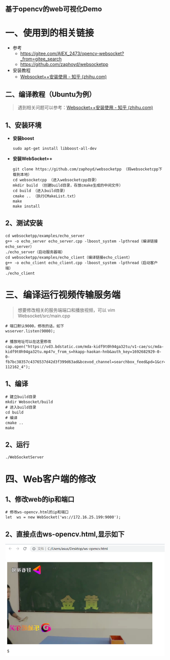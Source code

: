 ## 基于opencv的web可视化Demo
# 一、使用到的相关链接

- 参考
  - https://gitee.com/AlEX_2473/opencv-websocket?_from=gitee_search
  - https://github.com/zaphoyd/websocketpp
- 安装教程
  - [Websocket++安装使用 - 知乎 (zhihu.com)](https://zhuanlan.zhihu.com/p/59925926)

## 二、编译教程（Ubuntu为例）

> 遇到相关问题可以参考：[Websocket++安装使用 - 知乎 (zhihu.com)](https://zhuanlan.zhihu.com/p/59925926)

## 1、安装环境

- **安装boost**

  ```
  sudo apt-get install libboost-all-dev
  ```

- **安装WebSocket++**

  ```
  git clone https://github.com/zaphoyd/websocketpp （将websocketcpp下载到本地）
  cd websocketcpp （进入websocketcpp目录）
  mkdir build （创建build目录，存放cmake生成的中间文件）
  cd build （进入build目录）
  cmake .. （执行CMakeList.txt）
  make
  make install
  ```

## 2、测试安装

```
cd websocketpp/examples/echo_server
g++ -o echo_server echo_server.cpp -lboost_system -lpthread（编译链接echo_server）
./echo_server（启动服务器端）
cd websocketpp/examples/echo_client（编译链接echo_client）
g++ -o echo_client echo_client.cpp -lboost_system -lpthread（启动客户端）
./echo_client
```

# 三、编译运行视频传输服务端

> 想要修改相关的服务端端口和播放视频，可以 vim Websocket/src/main.cpp

```
# 端口默认9000，修改的话，如下
wsserver.listen(9000);

# 播放地址可以在这里修改
cap.open("https://vd3.bdstatic.com/mda-kidf9t0h94ga32tu/v1-cae/sc/mda-kidf9t0h94ga32tu.mp4?v_from_s=hkapp-haokan-hnb&auth_key=1692682929-0-0-fb7bc38357c4376537d42d3f399d63ad&bcevod_channel=searchbox_feed&pd=1&cr=2&cd=0&pt=3&logid=2529742350&vid=9815726611466644147&klogid=2529742350&abtest=111803_4-112162_4");
```



## 1、编译

```
# 建立build目录
mkdir Websocket/build
# 进入build目录
cd build
# 编译
cmake ..
make 
```

## 2、运行

```
./WebSocketServer
```

# 四、Web客户端的修改

## 1、修改web的ip和端口

```
# 修改ws-opencv.html的ip和端口
let  ws = new WebSocket('ws://172.16.25.199:9000');
```

## 2、直接点击ws-opencv.html,显示如下

![image-20230910105520886](./images/show.jpg)